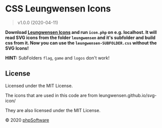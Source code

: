 CSS Leungwensen Icons
=====================

> v1.0.0 (2020-04-11)

__Download [Leungwensen Icons](https://leungwensen.github.io/svg-icon/) 
and run `icon.php` on e.g. localhost. 
It will read SVG icons from the folder `leungwensen` and it\'s subfolder and build css from it.
Now you can use the `leungwensen-SUBFOLDER.css` without the SVG Icons!__

**HINT:** SubFolders `flag`, `game` and `logos` don\'t work!

License
-------

Licensed under the MIT License.

The icons that are used in this code are from leungwensen.github.io/svg-icon/

They are also licensed under the MIT License.

© 2020 [phpSoftware](https://github.com/phpSoftware/CSS-Leungwensen-Icons)
